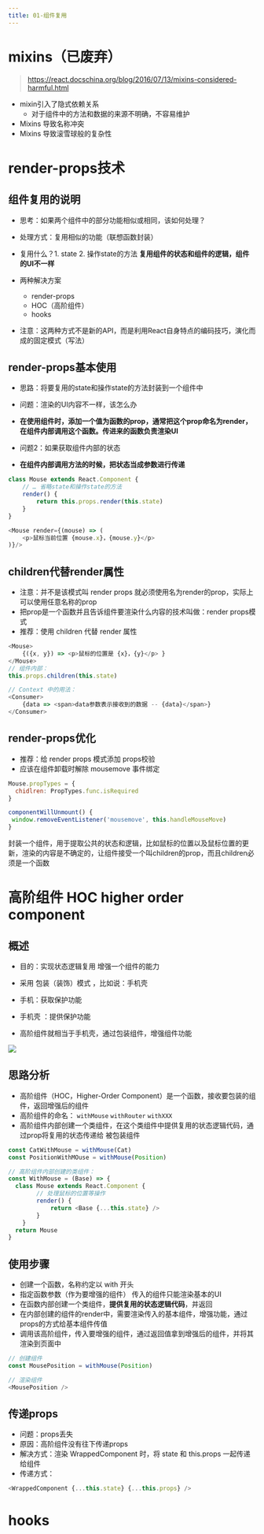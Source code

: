```yaml
---
title: 01-组件复用
---
```




# mixins（已废弃）

> https://react.docschina.org/blog/2016/07/13/mixins-considered-harmful.html

+ mixin引入了隐式依赖关系
  + 对于组件中的方法和数据的来源不明确，不容易维护
+ Mixins 导致名称冲突
+ Mixins 导致滚雪球般的复杂性

# render-props技术

## 组件复用的说明

+ 思考：如果两个组件中的部分功能相似或相同，该如何处理？
+ 处理方式：复用相似的功能（联想函数封装）
+ 复用什么？1. state 2. 操作state的方法   **复用组件的状态和组件的逻辑，组件的UI不一样**
+ 两种解决方案
  + render-props
  + HOC（高阶组件）
  + hooks
  
+ 注意：这两种方式不是新的API，而是利用React自身特点的编码技巧，演化而成的固定模式（写法）

## render-props基本使用

+ 思路：将要复用的state和操作state的方法封装到一个组件中

+ 问题：渲染的UI内容不一样，该怎么办
+ **在使用组件时，添加一个值为函数的prop，通常把这个prop命名为render，在组件内部调用这个函数。传进来的函数负责渲染UI**
+ 问题2：如果获取组件内部的状态
+ **在组件内部调用方法的时候，把状态当成参数进行传递**

```js
class Mouse extends React.Component {
	// … 省略state和操作state的方法
    render() {
    	return this.props.render(this.state)
    }
}
```

```js
<Mouse render={(mouse) => (
	<p>鼠标当前位置 {mouse.x}，{mouse.y}</p>
)}/>
```

## children代替render属性

+ 注意：并不是该模式叫 render props 就必须使用名为render的prop，实际上可以使用任意名称的prop
+ 把prop是一个函数并且告诉组件要渲染什么内容的技术叫做：render props模式
+ 推荐：使用 children 代替 render 属性

```js
<Mouse>
	{({x, y}) => <p>鼠标的位置是 {x}，{y}</p> }
</Mouse>
// 组件内部：
this.props.children(this.state)
```



```js
// Context 中的用法：
<Consumer>
	{data => <span>data参数表示接收到的数据 -- {data}</span>}
</Consumer>
```

## render-props优化

+ 推荐：给 render props 模式添加 props校验
+ 应该在组件卸载时解除 mousemove 事件绑定

```js
Mouse.propTypes = {
  chidlren: PropTypes.func.isRequired
}
```



```js
componentWillUnmount() {
 window.removeEventListener('mousemove', this.handleMouseMove)
}
```

封装一个组件，用于提取公共的状态和逻辑，比如鼠标的位置以及鼠标位置的更新，渲染的内容是不确定的，让组件接受一个叫children的prop，而且children必须是一个函数



# 高阶组件  HOC higher order component

## 概述

+ 目的：实现状态逻辑复用   增强一个组件的能力

+ 采用 包装（装饰）模式 ，比如说：手机壳
+ 手机：获取保护功能
+ 手机壳 ：提供保护功能
+ 高阶组件就相当于手机壳，通过包装组件，增强组件功能

![](https://wuxiaohui-1254415986.cos.ap-nanjing.myqcloud.com/2022/01/30/hoc.png)

## 思路分析

+ 高阶组件（HOC，Higher-Order Component）是一个函数，接收要包装的组件，返回增强后的组件
+ 高阶组件的命名： `withMouse`  `withRouter` `withXXX`
+ 高阶组件内部创建一个类组件，在这个类组件中提供复用的状态逻辑代码，通过prop将复用的状态传递给
  被包装组件 

```js
const CatWithMouse = withMouse(Cat)
const PositionWithMOuse = withMouse(Position)
```



```js
// 高阶组件内部创建的类组件：
const WithMouse = (Base) => {
  class Mouse extends React.Component {
        // 处理鼠标的位置等操作
        render() {
            return <Base {...this.state} />
        }
	}	
  return Mouse
}
```

## 使用步骤

+ 创建一个函数，名称约定以 with 开头
+ 指定函数参数（作为要增强的组件）  传入的组件只能渲染基本的UI
+ 在函数内部创建一个类组件，**提供复用的状态逻辑代码**，并返回
+ 在内部创建的组件的render中，需要渲染传入的基本组件，增强功能，通过props的方式给基本组件传值
+ 调用该高阶组件，传入要增强的组件，通过返回值拿到增强后的组件，并将其渲染到页面中

```js
// 创建组件
const MousePosition = withMouse(Position)

// 渲染组件
<MousePosition />
```

## 传递props

+ 问题：props丢失
+ 原因：高阶组件没有往下传递props
+ 解决方式：渲染 WrappedComponent 时，将 state 和 this.props 一起传递给组件
+ 传递方式：

```js
<WrappedComponent {...this.state} {...this.props} />
```

# hooks